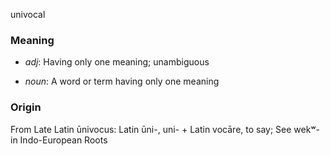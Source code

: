 univocal
### Meaning
+ _adj_: Having only one meaning; unambiguous

+ _noun_: A word or term having only one meaning

### Origin

From Late Latin ūnivocus: Latin ūni-, uni- + Latin vocāre, to say; See wekʷ- in Indo-European Roots
